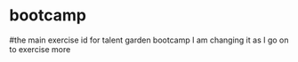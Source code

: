 # bootcamp
#the main exercise id for talent garden bootcamp I am changing it as I go on to exercise more

